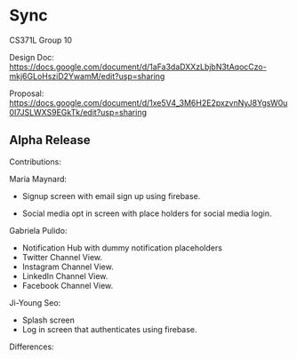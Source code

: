 # Sync
CS371L Group 10 

Design Doc: https://docs.google.com/document/d/1aFa3daDXXzLbjbN3tAqocCzo-mkj6GLoHsziD2YwamM/edit?usp=sharing

Proposal: https://docs.google.com/document/d/1xe5V4_3M6H2E2pxzvnNyJ8YgsW0u0I7JSLWXS9EGkTk/edit?usp=sharing


Alpha Release
----------------
Contributions:

  Maria Maynard:
  
  - Signup screen with email sign up using firebase.
   
  - Social media opt in screen with place holders for social media login.
  
  Gabriela Pulido:
  
   - Notification Hub with dummy notification placeholders
   - Twitter Channel View.
   - Instagram Channel View.
   - LinkedIn Channel View.
   - Facebook Channel View.
   
  Ji-Young Seo:
   - Splash screen
   - Log in screen that authenticates using firebase.
   
  

Differences:



